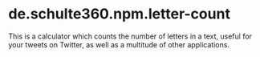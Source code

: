 # de.schulte360.npm.letter-count
This is a calculator which counts the number of letters in a text, useful for your tweets on Twitter, as well as a multitude of other applications.
